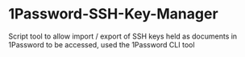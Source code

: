 # 1Password-SSH-Key-Manager
Script tool to allow import / export of SSH keys held as documents in 1Password to be accessed, used the 1Password CLI tool
